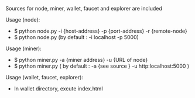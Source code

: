 Sources for node, miner, wallet, faucet and explorer are included

Usage (node): 
   - $ python node.py -i {host-address} -p {port-address} -r {remote-node}
   - $ python node.py (by default : -i localhost -p 5000)
   
Usage (miner):
   - $ python miner.py -a {miner address} -u {URL of node}
   - $ python miner.py ( by default : -a {see source }  -u http:localhost:5000 )

Usage (wallet, faucet, explorer):
   - In wallet directory, excute index.html
